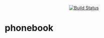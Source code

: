 <div align="center">
  
<a href="https://us-east-1.console.aws.amazon.com/codesuite/codebuild/846624869355/projects/phonebook/history?region=us-east-1&builds-meta=eyJmIjp7InRleHQiOiIifSwicyI6e30sIm4iOjIwLCJpIjowfQ" title="AWS CodeBuild">
   
   <img src= "https://codebuild.us-east-1.amazonaws.com/badges?uuid=eyJlbmNyeXB0ZWREYXRhIjoicmhxQ2l2NnFMV0dpKzdzMVpVQUM1cW1GdnlyZG5lYmFSUVRvdmlkRC9VNWdQalZ0bTREeXdWYkJzZ2M4Sm1adk45blN2M1VGTXdlaHNYU0ZhV2J0Y0VFPSIsIml2UGFyYW1ldGVyU3BlYyI6IjY2Rkl4Z0VTeHR1aklZLzAiLCJtYXRlcmlhbFNldFNlcmlhbCI6MX0%3D&branch=main" alt="Build Status" />
   
</a>
  
</div>



# phonebook
